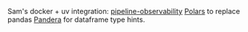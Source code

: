 Sam's docker + uv integration: [pipeline-observability](https://github.com/Samreay/pipeline-observability)
[Polars](https://docs.pola.rs/user-guide/getting-started/#reading-writing) to replace pandas
[Pandera](https://pandera.readthedocs.io/en/stable/index.html) for dataframe type hints.

